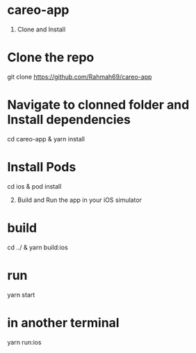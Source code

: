 # careo-app

1. Clone and Install

# Clone the repo
git clone https://github.com/Rahmah69/careo-app

# Navigate to clonned folder and Install dependencies
cd careo-app & yarn install

# Install Pods
cd ios & pod install

2. Build and Run the app in your iOS simulator

# build
cd ../ & yarn build:ios

# run
yarn start

# in another terminal
yarn run:ios

